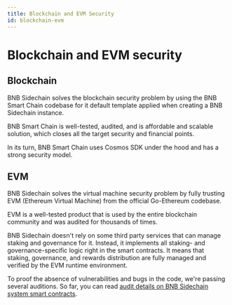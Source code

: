 ```yaml
---
title: Blockchain and EVM Security
id: blockchain-evm
---
```


# Blockchain and EVM security

## Blockchain

BNB Sidechain solves the blockchain security problem by using the BNB Smart Chain codebase for it default template applied when creating a BNB Sidechain instance.

BNB Smart Chain is well-tested, audited, and is affordable and scalable solution, which closes all the target security and financial points. 

In its turn, BNB Smart Chain uses Cosmos SDK under the hood and has a strong security model.

## EVM

BNB Sidechain solves the virtual machine security problem by fully trusting EVM (Ethereum Virtual Machine) from the official Go-Ethereum codebase.

EVM is a well-tested product that is used by the entire blockchain community and was audited for thousands of times.

BNB Sidechain doesn't rely on some third party services that can manage staking and governance for it. 
Instead, it implements all staking- and governance-specific logic right in the smart contracts. 
It means that staking, governance, and rewards distribution are fully managed and verified by the EVM runtime environment.

To proof the absence of vulnerabilities and bugs in the code, we're passing several auditions.
So far, you can read [audit details on BNB Sidechain system smart contracts](https://assets.ankr.com/bas/system_smart_contracts_security_audit.pdf).

